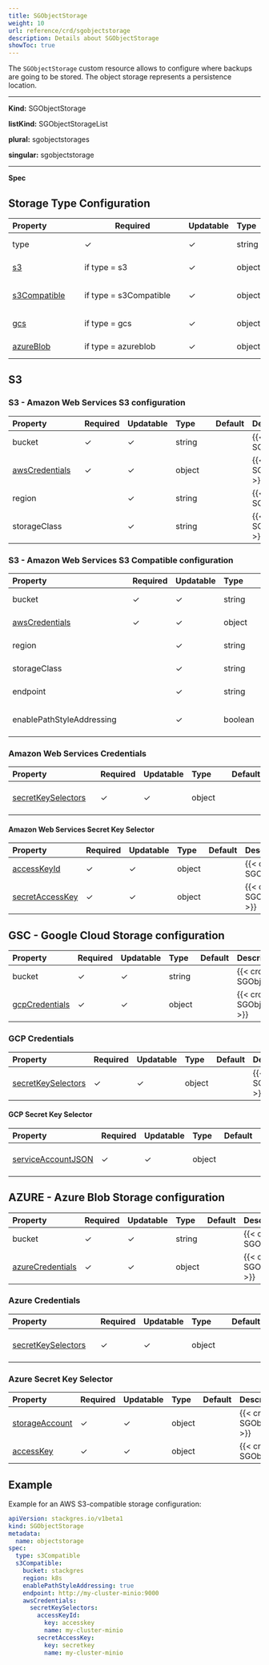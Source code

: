 ```yaml
---
title: SGObjectStorage
weight: 10
url: reference/crd/sgobjectstorage
description: Details about SGObjectStorage
showToc: true
---
```


The `SGObjectStorage` custom resource allows to configure where backups are going to be stored.
The object storage represents a persistence location.

___

**Kind:** SGObjectStorage

**listKind:** SGObjectStorageList

**plural:** sgobjectstorages

**singular:** sgobjectstorage
___

**Spec**

## Storage Type Configuration

| <div style="width:8rem">Property</div>                                | <div style="width:12rem">Required</div> | Updatable | <div style="width:4rem">Type</div> | Default | Description |
|:----------------------------------------------------------------------|-----------------------------------------|-----------|:-------|:--------|:------------|
| type                                                                  | ✓                                       | ✓         | string |         | {{< crd-field-description SGObjectStorage.spec.type >}} |
| [s3](#s3---amazon-web-services-s3-configuration)                      | if type = s3                            | ✓         | object |         | {{< crd-field-description SGObjectStorage.spec.s3 >}} |
| [s3Compatible](#s3---amazon-web-services-s3-configuration)            | if type = s3Compatible                  | ✓         | object |         | {{< crd-field-description SGObjectStorage.spec.s3Compatible >}} |
| [gcs](#gsc---google-cloud-storage-configuration)                      | if type = gcs                           | ✓         | object |         | {{< crd-field-description SGObjectStorage.spec.gcs >}} |
| [azureBlob](#azure---azure-blob-storage-configuration)                | if type = azureblob                     | ✓         | object |         | {{< crd-field-description SGObjectStorage.spec.azureBlob >}} |

## S3

### S3 - Amazon Web Services S3 configuration

| <div style="width:8rem">Property</div>             | Required | Updatable | <div style="width:4rem">Type</div> | Default | Description |
|:---------------------------------------------------|----------|-----------|:--------|:--------|:------------|
| bucket                                             | ✓        | ✓         | string  |         | {{< crd-field-description SGObjectStorage.spec.s3.bucket >}} |
| [awsCredentials](#amazon-web-services-credentials) | ✓        | ✓         | object  |         | {{< crd-field-description SGObjectStorage.spec.s3.awsCredentials >}} |
| region                                             |          | ✓         | string  |         | {{< crd-field-description SGObjectStorage.spec.s3.region >}} |
| storageClass                                       |          | ✓         | string  |         | {{< crd-field-description SGObjectStorage.spec.s3.storageClass >}} |

### S3 - Amazon Web Services S3 Compatible configuration

| <div style="width:14rem">Property</div>            | Required | Updatable | <div style="width:5rem">Type</div> | Default | Description |
|:---------------------------------------------------|----------|-----------|:--------|:--------|:------------|
| bucket                                             | ✓        | ✓         | string  |         | {{< crd-field-description SGObjectStorage.spec.s3Compatible.bucket >}} |
| [awsCredentials](#amazon-web-services-credentials) | ✓        | ✓         | object  |         | {{< crd-field-description SGObjectStorage.spec.s3Compatible.awsCredentials >}} |
| region                                             |          | ✓         | string  |         | {{< crd-field-description SGObjectStorage.spec.s3Compatible.region >}} |
| storageClass                                       |          | ✓         | string  |         | {{< crd-field-description SGObjectStorage.spec.s3Compatible.storageClass >}} |
| endpoint                                           |          | ✓         | string  |         | {{< crd-field-description SGObjectStorage.spec.s3Compatible.endpoint >}} |
| enablePathStyleAddressing                          |          | ✓         | boolean |         | {{< crd-field-description SGObjectStorage.spec.s3Compatible.enablePathStyleAddressing >}} |

### Amazon Web Services Credentials

| <div style="width:10rem">Property</div>                        | Required | Updatable | <div style="width:4rem">Type</div> | Default | Description |
|:---------------------------------------------------------------|----------|-----------|:-------|:--------|:------------|
| [secretKeySelectors](#amazon-web-services-secret-key-selector) | ✓        | ✓         | object |         | {{< crd-field-description SGObjectStorage.spec.s3Compatible.awsCredentials.secretKeySelectors >}} |

#### Amazon Web Services Secret Key Selector

| Property                                                                                                          | Required | Updatable | Type   | Default | Description |
|:------------------------------------------------------------------------------------------------------------------|----------|-----------|:-------|:--------|:------------|
| [accessKeyId](https://kubernetes.io/docs/reference/generated/kubernetes-api/v1.18/#secretkeyselector-v1-core)     | ✓        | ✓         | object |         | {{< crd-field-description SGObjectStorage.spec.s3Compatible.awsCredentials.secretKeySelectors.accessKeyId >}} |
| [secretAccessKey](https://kubernetes.io/docs/reference/generated/kubernetes-api/v1.18/#secretkeyselector-v1-core) | ✓        | ✓         | object |         | {{< crd-field-description SGObjectStorage.spec.s3Compatible.awsCredentials.secretKeySelectors.secretAccessKey >}} |

## GSC - Google Cloud Storage configuration

| Property                           | Required | Updatable | Type   | Default | Description |
|:-----------------------------------|----------|-----------|:-------|:--------|:------------|
| bucket                             | ✓        | ✓         | string |         | {{< crd-field-description SGObjectStorage.spec.gcs.bucket >}} |
| [gcpCredentials](#gcp-credentials) | ✓        | ✓         | object |         | {{< crd-field-description SGObjectStorage.spec.gcs.gcpCredentials >}} |

### GCP Credentials

| Property                                       | Required | Updatable | Type   | Default | Description |
|:-----------------------------------------------|----------|-----------|:-------|:--------|:------------|
| [secretKeySelectors](#gcp-secret-key-selector) | ✓        | ✓         | object |         | {{< crd-field-description SGObjectStorage.spec.gcs.gcpCredentials.secretKeySelectors >}} |

#### GCP Secret Key Selector

| Property                                                                                                             | Required | Updatable | Type   | Default | Description |
|:---------------------------------------------------------------------------------------------------------------------|----------|:----------|:-------|:--------|:------------|
| [serviceAccountJSON](https://kubernetes.io/docs/reference/generated/kubernetes-api/v1.18/#secretkeyselector-v1-core) | ✓        | ✓         | object |         | {{< crd-field-description SGObjectStorage.spec.gcs.gcpCredentials.secretKeySelectors.serviceAccountJSON >}} |


## AZURE - Azure Blob Storage configuration

| Property                               | Required | Updatable | Type    | Default | Description |
|:---------------------------------------|----------|-----------|:--------|:--------|:-------------|
| bucket                                 | ✓        | ✓         | string  |         | {{< crd-field-description SGObjectStorage.spec.azureBlob.bucket >}} |
| [azureCredentials](#azure-credentials) | ✓        | ✓         | object  |         | {{< crd-field-description SGObjectStorage.spec.azureBlob.azureCredentials >}} |

### Azure Credentials

| <div style="width:10rem">Property</div>          | Required | Updatable | <div style="width:4rem">Type</div> | Default | Description |
|:-------------------------------------------------|----------|-----------|:-------|:--------|:------------|
| [secretKeySelectors](#azure-secret-key-selector) | ✓        | ✓         | object |         | {{< crd-field-description SGObjectStorage.spec.azureBlob.azureCredentials.secretKeySelectors >}} |

### Azure Secret Key Selector

| Property                                                                                                           | Required | Updatable | Type   | Default | Description |
|:-------------------------------------------------------------------------------------------------------------------|----------|-----------|:-------|:--------|:-------------|
| [storageAccount](https://kubernetes.io/docs/reference/generated/kubernetes-api/v1.18/#secretkeyselector-v1-core)   | ✓        | ✓         | object |         | {{< crd-field-description SGObjectStorage.spec.azureBlob.azureCredentials.secretKeySelectors.storageAccount >}} |
| [accessKey](https://kubernetes.io/docs/reference/generated/kubernetes-api/v1.18/#secretkeyselector-v1-core)        | ✓        | ✓         | object |         | {{< crd-field-description SGObjectStorage.spec.azureBlob.azureCredentials.secretKeySelectors.accessKey >}} |

## Example

Example for an AWS S3-compatible storage configuration:

```yaml
apiVersion: stackgres.io/v1beta1
kind: SGObjectStorage
metadata:
  name: objectstorage
spec:
  type: s3Compatible
  s3Compatible:
    bucket: stackgres
    region: k8s
    enablePathStyleAddressing: true
    endpoint: http://my-cluster-minio:9000
    awsCredentials:
      secretKeySelectors:
        accessKeyId:
          key: accesskey
          name: my-cluster-minio
        secretAccessKey:
          key: secretkey
          name: my-cluster-minio
```
